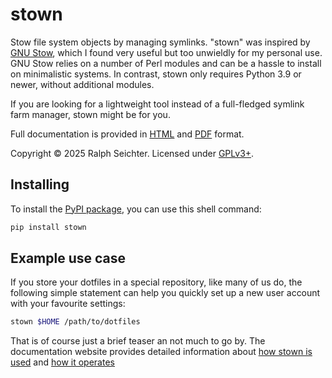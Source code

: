 stown
=====

Stow file system objects by managing symlinks. "stown" was inspired by [GNU
Stow](https://www.gnu.org/software/stow/), which I found very useful but too
unwieldly for my personal use. GNU Stow relies on a number of Perl modules and
can be a hassle to install on minimalistic systems. In contrast, stown only
requires Python 3.9 or newer, without additional modules.

If you are looking for a lightweight tool instead of a full-fledged symlink
farm manager, stown might be for you.

Full documentation is provided in [HTML](https://www.seichter.de/stown/) and
[PDF](https://www.seichter.de/stown/stown.pdf) format.

Copyright © 2025 Ralph Seichter. Licensed under
[GPLv3+](https://github.com/rseichter/stown/blob/master/LICENSE).

Installing
----------

To install the [PyPI package](https://pypi.org/project/stown/), you can use
this shell command:

```bash
pip install stown
```

Example use case
----------------

If you store your dotfiles in a special repository, like many of us do, the
following simple statement can help you quickly set up a new user account with your
favourite settings:

```bash
stown $HOME /path/to/dotfiles
```

That is of course just a brief teaser an not much to go by. The documentation website
provides detailed information about [how stown is
used](https://www.seichter.de/stown/#_usage) and [how it
operates](https://www.seichter.de/stown/#_strategy)
